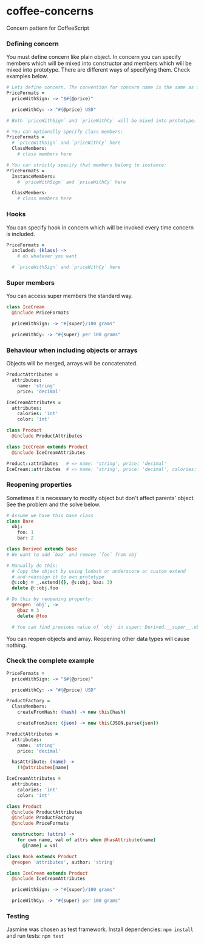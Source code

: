 # coffee-concerns
Concern pattern for CoffeeScript

### Defining concern

You must define concern like plain object.
In concern you can specify members which will be mixed into constructor and members which will be mixed into prototype.
There are different ways of specifying them. Check examples below.

```coffeescript
# Lets define concern. The convention for concern name is the same as for classes.
PriceFormats =
  priceWithSign: -> "$#{@price}"

  priceWithCy: -> "#{@price} USD"

# Both `priceWithSign` and `priceWithCy` will be mixed into prototype.

# You can optionally specify class members:
PriceFormats =
  # `priceWithSign` and `priceWithCy` here
  ClassMembers:
    # class members here

# You can strictly specify that members belong to instance:
PriceFormats =
  InstanceMembers:
    # `priceWithSign` and `priceWithCy` here

  ClassMembers:
    # class members here
```
### Hooks
You can specify hook in concern which will be invoked every time concern is included.
```coffeescript
PriceFormats =
  included: (klass) ->
    # do whatever you want

  # `priceWithSign` and `priceWithCy` here
```
### Super members
You can access super members the standard way.
```coffeescript
class IceCream
  @include PriceFormats

  priceWithSign: -> "#{super}/100 grams"

  priceWithCy: -> "#{super} per 100 grams"
```

### Behaviour when including objects or arrays
Objects will be merged, arrays will be concatenated.
```coffeescript
ProductAttributes =
  attributes:
    name: 'string'
    price: 'decimal'

IceCreamAttributes =
  attributes:
    calories: 'int'
    color: 'int'

class Product
  @include ProductAttributes

class IceCream extends Product
  @include IceCreamAttributes

Product::attributes   # => name: 'string', price: 'decimal'
IceCream::attributes  # => name: 'string', price: 'decimal', calories: 'int', color: 'int'
```
### Reopening properties
Sometimes it is necessary to modify object but don't affect parents' object.
See the problem and the solve below.
```coffeescript
# Assume we have this base class
class Base
  obj:
    foo: 1
    bar: 2

class Derived extends base
# We want to add `baz` and remove `foo` from obj

# Manually do this:
  # Copy the object by using lodash or underscore or custom extend
  # and reassign it to own prototype
  @::obj = _.extend({}, @::obj, baz: 3)
  delete @::obj.foo

# Do this by reopening property:
  @reopen 'obj', ->
    @baz = 3
    delete @foo

  # You can find previous value of `obj` in super: Derived.__super__.obj
```
You can reopen objects and array. Reopening other data types will cause nothing.
### Check the complete example
```coffeescript
PriceFormats =
  priceWithSign: -> "$#{@price}"

  priceWithCy: -> "#{@price} USD"

ProductFactory =
  ClassMembers:
    createFromHash: (hash) -> new this(hash)

    createFromJson: (json) -> new this(JSON.parse(json))

ProductAttributes =
  attributes:
    name: 'string'
    price: 'decimal'

  hasAttribute: (name) ->
    !!@attributes[name]

IceCreamAttributes =
  attributes:
    calories: 'int'
    color: 'int'

class Product
  @include ProductAttributes
  @include ProductFactory
  @include PriceFormats

  constructor: (attrs) ->
    for own name, val of attrs when @hasAttribute(name)
      @[name] = val

class Book extends Product
  @reopen 'attributes', author: 'string'

class IceCream extends Product
  @include IceCreamAttributes

  priceWithSign: -> "#{super}/100 grams"

  priceWithCy: -> "#{super} per 100 grams"
```

### Testing
Jasmine was chosen as test framework.
Install dependencies: `npm install` and run tests: `npm test`